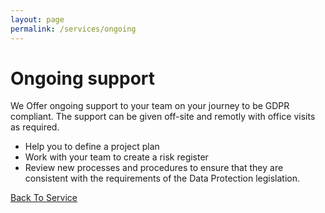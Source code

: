 ```yaml
---
layout: page
permalink: /services/ongoing
---
```


# Ongoing support

We Offer ongoing support to your team on your journey to be GDPR compliant. The support can be given off-site and remotly with office visits as required.
* Help you to define a project plan
* Work with your team to create a risk register
* Review new processes and procedures to ensure that they are consistent with the requirements of the Data Protection legislation.

[Back To Service](../services)
